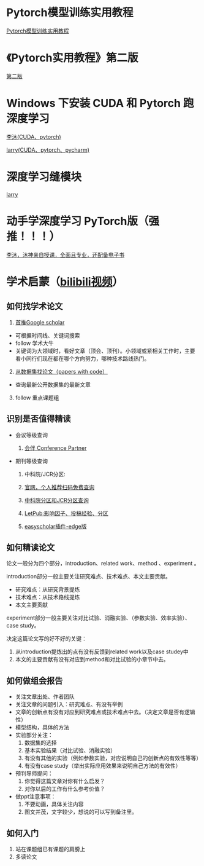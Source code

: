 # Pytorch模型训练实用教程
[Pytorch模型训练实用教程](https://github.com/TingsongYu/PyTorch_Tutorial)
# 《Pytorch实用教程》第二版
[第二版](https://tingsongyu.github.io/PyTorch-Tutorial-2nd/)
# Windows 下安装 CUDA 和 Pytorch 跑深度学习
[李沐(CUDA、pytorch)](https://www.bilibili.com/video/BV18K411w7Vs/)

[larry(CUDA、pytorch、pycharm)](https://www.bilibili.com/video/BV1VZ421a7rh/)
# 深度学习缝模块
[larry](https://www.bilibili.com/video/BV1yx421C7MS/)
# 动手学深度学习 PyTorch版（强推！！！）
[李沐，沐神亲自授课，全面且专业，还配备电子书](https://space.bilibili.com/1567748478/channel/seriesdetail?sid=358497)

# 学术启蒙（[bilibili视频](https://www.bilibili.com/list/watchlater?oid=113504577197887&bvid=BV1dhUxYtEvY)）
## 如何找学术论文
1. [首推Google scholar](https://scholar.google.com/)
- 可根据时间线、关键词搜索
- follow 学术大牛
- 关键词为大领域时，看好文章（顶会、顶刊）。小领域或紧相关工作时，主要看小同行们现在都在哪个方向努力，哪种技术路线热门。

2. [从数据集找论文（papers with code）](https://paperswithcode.com/)
- 查询最新公开数据集的最新文章

3. follow 重点课题组

## 识别是否值得精读
- 会议等级查询
  
  1. [会伴 Conference Partner](https://www.myhuiban.com/?lang=zh_cn)

- 期刊等级查询

  1. 中科院/JCR分区:
  
    1. [官网，个人推荐扫码免费查询](https://www.fenqubiao.com/)
    
    2. [中科院分区和JCR分区查询](https://blog.csdn.net/xingmeng416/article/details/105921968)
    
    3. [LetPub:影响因子、投稿经验、分区](https://www.letpub.com.cn/index.php?page=./journalapp)
    
    4. [easyscholar插件-edge版](https://microsoftedge.microsoft.com/addons/detail/easyscholar/bpepicgagmdchlkjjeeiekpoafehpagm?hl=zh-CN)

## 如何精读论文
论文一般分为四个部分，introduction、related work、method 、experiment 。

introduction部分一般主要关注研究难点、技术难点、本文主要贡献。
- 研究难点：从研究背景提炼
- 技术难点：从技术路线提炼
- 本文主要贡献

experiment部分一般主要关注对比试验、消融实验、（参数实验、效率实验）、case study。

决定这篇论文写的好不好的关键：
1. 从introduction提炼出的点有没有反馈到related work以及case studey中
2. 本文的主要贡献有没有对应到method和对比试验的小章节中去。

## 如何做组会报告
- 关注文章出处、作者团队
- 关注文章的问题引入：研究难点、有没有举例
- 文章的创新点有没有对应到研究难点或技术难点中去。（决定文章是否有逻辑性）
- 模型结构，具体的方法
- 实验部分关注：
  1. 数据集的选择
  2. 基本实验结果（对比试验、消融实验）
  3. 有没有其他的实验（例如参数实验，对应说明自己的创新点的有效性等等）
  4. 有没有case study（举出实际应用效果来说明自己方法的有效性）
- 预判导师提问：
  1. 你觉得这篇文章对你有什么启发？
  2. 对你以后的工作有什么参考价值？
- 做ppt注意事项：
  1. 不要动画，具体关注内容
  2. 图文并茂，文字较少，想说的可以写到备注里。
## 如何入门
1. 站在课题组已有课题的肩膀上
2. 多读论文
